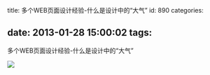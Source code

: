 title: 多个WEB页面设计经验-什么是设计中的“大气”
id: 890
categories:

date: 2013-01-28 15:00:02
tags:
---

多个WEB页面设计经验-什么是设计中的“大气”
</br>

![](http://m3.img.libdd.com/farm4/2013/0125/13/C769E3D0CB97C97B67ED7A945F855E20A61598C2508A5_482_3107.JPEG)</img>
</br>